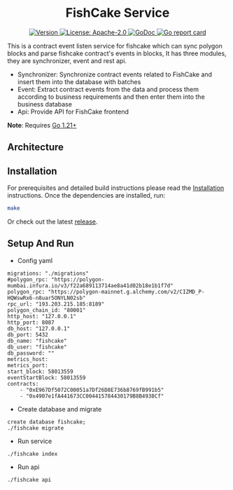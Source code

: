 <!--
parent:
  order: false
-->

<div align="center">
  <h1> FishCake Service </h1>
</div>

<div align="center">
  <a href="https://github.com/FishcakeLab/fishcake-service/releases/latest">
    <img alt="Version" src="https://img.shields.io/github/tag/FishcakeLab/fishcake-service.svg" />
  </a>
  <a href="https://github.com/FishcakeLab/fishcake-service/blob/main/LICENSE">
    <img alt="License: Apache-2.0" src="https://img.shields.io/github/license/FishcakeLab/fishcake-service.svg" />
  </a>
  <a href="https://pkg.go.dev/github.com/FishcakeLab/fishcake-service">
    <img alt="GoDoc" src="https://godoc.org/github.com/FishcakeLab/fishcake-service?status.svg" />
  </a>
  <a href="https://goreportcard.com/report/github.com/FishcakeLab/fishcake-service">
    <img alt="Go report card" src="https://goreportcard.com/badge/github.com/FishcakeLab/fishcake-service"/>
  </a>
</div>

This is a contract event listen service for fishcake which can sync polygon blocks and parse fishcake contract's events in blocks, It has three modules, they are synchronizer, event and rest api.

- Synchronizer: Synchronize contract events related to FishCake and insert them into the database with batches
- Event: Extract contract events from the data and process them according to business requirements and then enter them into the business database
- Api: Provide API for FishCake frontend


**Note**: Requires [Go 1.21+](https://golang.org/dl/)

## Architecture



## Installation

For prerequisites and detailed build instructions please read the [Installation](https://github.com/FishcakeLab/fishcake-service/) instructions. Once the dependencies are installed, run:

```bash
make 
```

Or check out the latest [release](https://github.com/FishcakeLab/fishcake-service).


## Setup And Run

- Config yaml 
```
migrations: "./migrations"
#polygon_rpc: "https://polygon-mumbai.infura.io/v3/f22a689113714ae8a41d02b18e1b1f7d"
polygon_rpc: "https://polygon-mainnet.g.alchemy.com/v2/CIZMD_P-HQWswRx6-n8uar5ONYLN02sb"
rpc_url: "193.203.215.185:8189"
polygon_chain_id: "80001"
http_host: "127.0.0.1"
http_port: 8087
db_host: "127.0.0.1"
db_port: 5432
db_name: "fishcake"
db_user: "fishcake"
db_password: ""
metrics_host:
metrics_port:
start_block: 58013559
eventStartBlock: 58013559
contracts:
    - "0xE967Df5072C00051a7Df26D8E736b8769fB991b5"
    - "0x4907e1fA441673CC004415784430179B8B4938Cf"
```

- Create database and migrate

```
create database fishcake;
./fishcake migrate
```

- Run service

```
./fishcake index
```

- Run api 

```
./fishcake api
```

